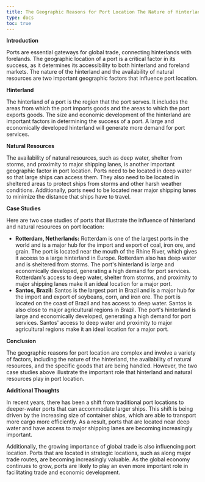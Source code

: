 ```yaml
---
title: The Geographic Reasons for Port Location The Nature of Hinterland and Natural Resources
type: docs
toc: true
---
```



**Introduction**

Ports are essential gateways for global trade, connecting hinterlands with forelands. The geographic location of a port is a critical factor in its success, as it determines its accessibility to both hinterland and foreland markets. The nature of the hinterland and the availability of natural resources are two important geographic factors that influence port location.

**Hinterland**

The hinterland of a port is the region that the port serves. It includes the areas from which the port imports goods and the areas to which the port exports goods. The size and economic development of the hinterland are important factors in determining the success of a port. A large and economically developed hinterland will generate more demand for port services.

**Natural Resources**

The availability of natural resources, such as deep water, shelter from storms, and proximity to major shipping lanes, is another important geographic factor in port location. Ports need to be located in deep water so that large ships can access them. They also need to be located in sheltered areas to protect ships from storms and other harsh weather conditions. Additionally, ports need to be located near major shipping lanes to minimize the distance that ships have to travel.

**Case Studies**

Here are two case studies of ports that illustrate the influence of hinterland and natural resources on port location:

* **Rotterdam, Netherlands:** Rotterdam is one of the largest ports in the world and is a major hub for the import and export of coal, iron ore, and grain. The port is located near the mouth of the Rhine River, which gives it access to a large hinterland in Europe. Rotterdam also has deep water and is sheltered from storms. The port's hinterland is large and economically developed, generating a high demand for port services. Rotterdam's access to deep water, shelter from storms, and proximity to major shipping lanes make it an ideal location for a major port.
* **Santos, Brazil:** Santos is the largest port in Brazil and is a major hub for the import and export of soybeans, corn, and iron ore. The port is located on the coast of Brazil and has access to deep water. Santos is also close to major agricultural regions in Brazil. The port's hinterland is large and economically developed, generating a high demand for port services. Santos' access to deep water and proximity to major agricultural regions make it an ideal location for a major port.

**Conclusion**

The geographic reasons for port location are complex and involve a variety of factors, including the nature of the hinterland, the availability of natural resources, and the specific goods that are being handled. However, the two case studies above illustrate the important role that hinterland and natural resources play in port location.

**Additional Thoughts**

In recent years, there has been a shift from traditional port locations to deeper-water ports that can accommodate larger ships. This shift is being driven by the increasing size of container ships, which are able to transport more cargo more efficiently. As a result, ports that are located near deep water and have access to major shipping lanes are becoming increasingly important.

Additionally, the growing importance of global trade is also influencing port location. Ports that are located in strategic locations, such as along major trade routes, are becoming increasingly valuable. As the global economy continues to grow, ports are likely to play an even more important role in facilitating trade and economic development.
